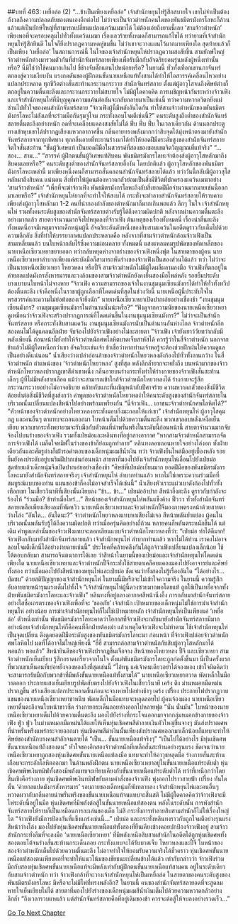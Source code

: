 ##บทที่ 463: เหยื่อล่อ (2)
“...ข้าเป็นเพียงเหยื่อล่อ”
เจ้าสำนักหยุนไห่รู้สึกสบายใจ เขาไม่จำเป็นต้องกังวลถึงความปลอดภัยของตนเองอีกต่อไป
ไม่ว่าจะเป็นจ้าวตำหนักคนใดของพันธมิตรมังกรโลหะก็ล้วนแล้วแต่เป็นยักษ์ใหญ่ที่สามารถเปลี่ยนแปลงแคว้นเมฆาได้
ไม่ต้องเอ่ยถึงยามนี้เลย
‘สามจ้าวตำหนัก’ เพียงพอที่จะครอบคลุมไปทั่วทั้งแคว้นเมฆา เรื่องเลวร้ายทั้งหมดก็สามารถแก้ไขได้
ทว่ายามที่เจ้าสำนักหยุนไห่รู้สึกยินดี ในใจก็ยิ่งปรากฏความหดหู่ขมขื่น
ไม่ว่าเขาจะวางแผนไว้มากมายเพียงใด สุดท้ายแล้วก็เป็นเพียง ‘เหยื่อล่อ’ ในสถานการณ์นี้
ในใจของเจ้าสำนักหยุนไห่ปรากฏความสงสัยขึ้น
สามยักษ์ใหญ่จ้าวตำหนักต่างมารวมตัวกันที่สำนักจันทร์สลายเพียงเพื่อรับมือกับอัจฉริยะคนรุ่นหลังผู้หนึ่งเท่านั้นหรือ?
นี่มิใช่ว่าใช้คนมากเกินไป ขี่ช้างจับตั๊กแตนไปหน่อยหรือ?
ในยามนี้
ทั่วทั้งเทือกเขานภาจันทร์ตกลงสู่ความเงียบงัน
แรงกดดันของผู้ฝึกตนขั้นนายเหนือแท้ทั้งสามได้ทำให้ไอสวรรค์เคลื่อนไหวอย่างแปลกประหลาด ทุกชีวิตต่างสั่นสะท้านกระวนกระวาย
สำนักจันทร์สลาย ตั้งแต่ผู้อาวุโสจนถึงศิษย์ต่างก็ตกอยู่ในความตื่นตะลึงและกระวนกระวายไม่สบายใจ
ไม่มีผู้ใดคาดคิด
การเผชิญหน้ากันระหว่างจ้าวเฟิงและเจ้าสำนักหยุนไห่ที่มีบุญคุณความแค้นต่อกันจะกลับกลายมาเป็นเช่นนี้
ทว่าความหวาดวิตกยิ่งแผ่ซ่านไปทั่วใจของคนสำนักจันทร์สลาย
“จ้าวเฟิงผู้นี้มีพลังอันใดกัน ทำให้สามจ้าวตำหนักของพันธมิตรมังกรโลหะไม่ลังเลที่จะร่วมมือกันรุมจู่โจม กระทั่งลอบโจมตีเช่นนี้?”
คนระดับสูงถึงต่ำของสำนักจันทร์สลายตื่นตะลึงอย่างหนัก อดที่จะเคลือบแคลงสงสัยไม่ได้
ฟึ่บ ฟึ่บ ฟึ่บ
ในเวลาเดียวกัน ด้านนอกประตูทางเข้าหุบเขาได้ปรากฏเสียงแหวกอากาศขึ้น
กลิ่นอายทรงพลังมากกว่าสิบจุดได้มุ่งหน้าตรงมายังสำนักจันทร์สลายจากทุกทิศทาง
ทุกกลิ่นอายที่ทะยานร่างมาได้ทำให้ยอดฝีมือระดับสูงของสำนักจันทร์สลายจิตใจสั่นสะท้าน
“ขั้นผู้วิเศษแท้ เป็นยอดฝีมือในสวรรค์ที่สองของขอบเขตจิตวิญญาณที่แท้จริง”
“... สอง... สาม...”
“สวรรค์ ผู้ฝึกตนขั้นผู้วิเศษแท้สิบคน พันธมิตรมังกรโลหะจำต้องส่งผู้อาวุโสหลักมาถึงสิบคนเลยหรือ?”
คนระดับสูงต่ำของสำนักจันทร์สลายอึ้งงัน
โดยปกติแล้ว
ผู้อาวุโสหลักของพันธมิตรมังกรโลหะเหล่านี้ มาเพียงหนึ่งคนก็สามารถสั่นคลอนสำนักจันทร์สลายได้แล้ว
ทว่าวันนี้กลับมีผู้อาวสุโสหลักมาถึงสิบคน
แน่นอน
สิ่งที่ทำให้ผู้คนต้องหวาดกลัวย่อมเป็นสิ่งมีชีวิตที่ปกครองแคว้นเมฆาอย่าง ‘สามจ้าวตำหนัก’
“เพื่อที่จะฆ่าจ้าวเฟิง พันธมิตรมังกรโลหะถึงกับสิ่งยอดฝีมือจำนวนมากมายเช่นนี้ออกมาเลยหรือ?”
เจ้าสำนักหยุนไห่ยากที่จะทำใจให้สงบได้
กระทั่งจะทำลายสำนักจันทร์สลายให้ราบคาบ เพียงส่งผู้อาวุโสหลักมา 1-2 คนที่นำกองกำลังของตำหนักมาก็มากเกินพอแล้ว
ลึกๆ ในใจ
เจ้าสำนักหยุนไห่ รวมทั้งคนระดับสูงของสำนักจันทร์สลายต่างรับรู้ได้ถึงความผิดปกติ
หลังจากผ่านความตื่นตะลึงอย่างมากแล้ว สายตาจำนวนมากจึงไปหยุดลงที่จ้าวเฟิง ต้นเหตุของเรื่องทั้งหมดนี่
เรื่องน่าตื่นตะลึงทั้งหมดนี่อาจมีเหตุมาจากเด็กหนุ่มผู้นี้
อัจฉริยะอันดับหนึ่งของสิบสามแคว้นในอดีตดูราวกับเต็มไปด้วยความลึกลับ
สิ่งที่ทำให้บรรยากาศแปลกประหลาดคือ
หลังจากที่สามจ้าวตำหนักล้อมจ้าวเฟิงเป็นสามเหลี่ยมแล้ว บนใบหน้ากลับไร้ซึ่งความผ่อนคลาย
ทั้งหมดนี่
แสงแหลมคมรูปพัดของพัดเหล็กของนายเหนือเซียวเหยาขยายออก ทว่ากลับหยุดห่างจากร่างของจ้าวเฟิงหนึ่งฟุต
ในสายตาของผู้คน นายเหนือเซียวเหยาลำบากเพียงแค่สะบัดมือก็สามารถหั่นร่างของจ้าวเฟิงเป็นสองส่วนได้แล้ว
ทว่า
ไม่ว่าจะเป็นนายเหนือเซียวเหยา โหยวหลง หรือปี้จี สามจ้าวตำหนักไม่มีผู้ใดผลีผลามลงมือ
จ้าวเฟิงที่ตกอยู่ในค่ายกลแปดมังกรสังหารมารและวงล้อมของสามจ้าวตำหนักยังคงยืนสองมือไพล่หลัง รอยยิ้มประดับบางเบาบนใบหน้าไม่จางหาย
“จ้าวเฟิง ความสามารถของเจ้าในงานชุมนุมเซียนมังกรได้ทำให้ทั่วทั้งทวีปต้องตื่นตะลึง เจ้าคือหนึ่งในราชาผู้ถูกเลือกที่โดดเด่นที่สุดในช่วงวัยนี้ นายเหนือผู้นี้ประทับใจในพรสวรรค์และความไม่ย่อท้อของเจ้ายิ่งนัก”
นายเหนือเซียวเหยาเปิดปากเอ่ยอย่างเชื่องช้า
“งานชุมนุมเซียนมังกร? งานชุมนุมเซียนมังกรในตำนานนั่นน่ะหรือ?”
“ฟังดูจากความนัยของนายเหนือเซียวเหยา ดูเหมือนว่าจ้าวเฟิงจะสร้างปรากฏการณ์ที่โดดเด่นขึ้นในงานชุมนุมเซียนมังกร?”
ไม่ว่าจะเป็นสำนักจันทร์สลาย หรือกระทั่งสิบสามแคว้น งานชุมนุมเซียนมังกรนับเป็นตำนานอันห่างไกล
จ้าวตำหนักอีกสองคนไม่ได้ดูแคลนอีกฝ่าย จับจ้องไปยังจ้าวเฟิงอย่างไม่ละสายตา
“จ้าวเฟิง เจ้ายังเยาว์วัยทว่ากลับมีพลังเพียงนี้ ก่อนหน้านี้ยังทำให้จ้าวตำหนักศพโลหิตบาดเจ็บสาหัสได้ ควรรู้ว่าในสี่จ้าวตำหนัก นอกจากข้าแล้วไม่มีผู้ใดเหนือกว่าเขา อัจฉริยะเช่นเจ้า ข้าเชื่อว่าหากท่านเจ้าหอรู้จะต้องช่วยฝึกฝนให้ความดูแลเป็นอย่างดีแน่นอน”
น้ำเสียงว่างเปล่าอ่อนล้าของจ้าวตำหนักโหยวหลงดังก้องไปทั่วทั้งลานกว้าง
ในสี่จ้าวตำหนัก ตำแหน่งของ ‘จ้าวตำหนักโหยวหลง’ สูงที่สุด พลังลึกล้ำยากจะหยั่งถึง
บนหน้าผากของจ้าวตำหนักโหยวหลงปรากฏเขาสีดำเขาหนึ่ง กลิ่นอายบนร่างกระทั่งทำให้ร่างกายของจ้าวเฟิงสั่นสะท้านเล็กๆ
ผู้ที่ไม่มีพลังสายเลือด แม้ว่าจะสามารถเข้าใกล้จ้าวตำหนักโหยวหลงได้ ร่างกายจะรู้สึกกระวนกระวายอย่างไม่อาจอธิบาย คล้ายกับแกะที่เผชิญหน้ากับปีศาจร้าย ความหวาดกลัวของสิ่งมีชีวิตต้อยต่ำต่อสิ่งมีชีวิตที่สูงส่งกว่า
คำพูดของจ้าวตำหนักโหยวหลงำให้คนระดับสูงของสำนักจันทร์สลายในบริเวณนั้นเปลี่ยนแปลงสีหน้าไปอย่างพร้อมเพรียงกัน
“นี่จ้าวเฟิง... เอาชนะจ้าวตำหนักศพโลหิตได้?”
“หัวหน้าของจ้าวตำหนักอย่างโหยวหลงกระทั่งมอบกิ่งมะกอกให้แก่เขา”
เจ้าสำนักหยุนไห่ ผู้อาวุโสคุมกฎ และคนอื่นๆ ตาแทบจะถลนออกมา ใบหน้าเต็มไปด้วยความตื่นตะลึง
พวกเขาลอบหลั่งเหงื่อเย็นเยียบ พวกเขากระทั่งพยายามจะรับมือกับตัวตนที่น่าพรั่นพรึงในระดับนี้ก่อนหน้านี้
สายตาจำนวนมากจับจ้องไปบนร่างของจ้าวเฟิง
รวมทั้งเป่ยม่อและหลินทงที่อยู่กลางอากาศ
“หากสามจ้าวตำหนักสามารถจัดการจ้าวเฟิงได้ เมล็ดใจทมิฬในร่างของข้าก็ย่อมถูกทำลาย”
หลินทงลอบถอนหายใจอย่างโล่งอก
ทั้งฝ่ายเดียวกันและศัตรูต่างก็เฝ้ารอคำตอบของเด็กหนุ่มผมสีน้ำเงิน
ทว่า
จ้าวเฟิงยืนไพล่มืออยู่เบื้องหลัง รอยยิ้มยังคงประดับอยู่บนริมฝีปากเช่นก่อนหน้า สายตาที่มองไปยังเจ้าสำนักหยุนไห่เลื่อนไปยังเป่ยม่อ
สุดท้ายแล้วเด็กหนุ่มจึงเปิดปากเอ่ยอย่างเชื่องช้า
“ศิษย์พี่เป่ยม่อเยี่ยมมาก ยอดฝีมือของพันธมิตรมังกรโลหะมายังสำนักจันทร์สลายจริงๆ เจ้าสำนักหยุนไห่ ลำบากท่านแล้ว หากไม่ใช่เพราะความร่วมมือที่สมบูรณ์แบบของท่าน แผนของข้าก็คงไม่อาจสำเร็จได้เช่นนี้”
น้ำเสียงหัวเราะแผ่วเบาดังก้องไปทั่วทั้งเทือกเขา
ในเสี้ยววินาทีที่เสียงนั้นเงียบลง
“ข้า... ข้า...”
เป่ยม่ออ้าปาก สีหน้าอึ้งตะลึง ดูราวกับกำลังจะร้องไห้
“ร่วมมือ? ข้าทำเมื่อไหร่...”
สีหน้าของเจ้าสำนักหยุนไห่พลันแข็งค้าง
ฟิ้ววว
ทั่วทั้งสำนักจันทร์สลายเหลือเพียงเสียงลมที่พัดหวิว
นายเหนือเซียวเหยาและจ้าวตำหนักปี้จีมองภาพตรงหน้าด้วยสายตาว่างโล่ง
“อันใด... อันใดนะ?”
จ้าวตำหนักโหยวหลงแทบหาเสียงไม่เจอ สีหน้าพลันย่ำแย่ลง
ผู้คนในบริเวณนั้นพลันรับรู้ได้ถึงความผิดปกติ ทว่าเมื่อครุ่นคิดอย่างถี่ถ้วน หลายคนก็พลันตระหนักขึ้นได้
แต่เดิม
คำพูดเหล่านั้นของจ้าวเฟิงแทบจะลอกเลียนแบบจ้าวตำหนักโหยวหลงที่ว่า: “เป่ยม่อ ทำได้ดีมาก! จ้าวเฟิงกลับมายังสำนักจันทร์สลายแล้ว เจ้าสำนักหยุนไห่ ลำบากท่านแล้ว หากไม่ได้ท่าน เราคงไม่อาจลอบโจมตีเด็กนี่ได้อย่างง่ายดายเช่นนี้”
ประโยคที่คล้ายคลึงกันได้ถูกจ้าวเฟิงเปลี่ยนแปลงเล็กน้อย ใช้โต้ตอบกลับมา
สามารถจินตนาการได้เลย
ว่าสีหน้าในยามนี้ของเป่ยม่อและเจ้าสำนักหยุนไห่โดดเด่นเพียงใด
นายเหนือเซียวเหยาและจ้าวตำหนักปี้จีกระทั่งใช้สายตาเคลือบแคลงมองไปยังอาจารย์และศิษย์ทั้งสอง
ทว่าเมื่อมองไปยังสีหน้าของหยุนไห่และเป่ยม่อ ชัดเจนว่าทั้งสองไม่รู้เรื่องอันใด
“ได้อย่างไร... บัดซบ”
ด้วยสติปัญญาของเจ้าสำนักหยุนไห่ ในยามนี้มีหรือจะไม่เข้าใจความจริง
ในยามนี้ ความรู้สึกอับอายขายหน้ารุนแรงเต็มไปทั้งใจ
“เจ้าสำนักหยุนไห่ผู้นี้ดวงซวยมากพอโดยแท้ ถูกใช้เป็นเหยื่อจากทั้งฝ่ายพันธมิตรมังกรโลหะและจ้าวเฟิง”
หลินทงที่อยู่กลางอากาศสีหน้านิ่งอึ้ง
การกลับมาสำนักจันทร์สลายอย่างใสซื่อเถรตรงของจ้าวเฟิงเพื่อที่จะ ‘ขออภัย’ เจ้าสำนัก เป้าหมายของเด็กหนุ่มไม่ใช่การฆ่าเจ้าสำนักหยุนไห่
อย่างน้อย
การฆ่าเจ้าสำนักหยุนไห่ก็ไม่ใช่เป้าหมายหลัก
เจ้าสำนักหยุนไห่เป็นเพียงแค่ ‘เหยื่อล่อ’ ตัวหนึ่งเท่านั้น
พันธมิตรมังกรโลหะคาดว่าโอกาสที่จ้าวเฟิงจะกลับมายังสำนักจันทร์สลายมีมาก อย่างน้อยเจ้าสำนักหยุนไห่ก็คือคนที่อีกฝ่ายต้องฆ่า
แล้วเหตุใดจ้าวเฟิงจะไม่ทำตาม ใช้เจ้าสำนักหยุนไห่เป็นจุดเปลี่ยน ดึงดูดยอดฝีมือระดับสูงของพันธมิตรมังกรโลหะมา
ก่อนหน้า
ที่จ้าวเฟิงปล่อยจ้าวตำหนักศพโลหิตไป ผลที่ได้อาจไม่ใหญ่เพียงนี้
“ฮี่ฮี่ สามารถล่อสามจ้าวตำหนักกับสิบผู้อาวุโสหลักมาได้ พอแล้ว พอแล้ว”
สีหน้ายินดีของจ้าวเฟิงปรากฏขึ้นเจือจาง
สีหน้าของโหยวหลง ปี้จี และเซียวเหยา สามจ้าวตำหนักเย็นเยียบ รู้สึกกราดเกรี้ยวจากในใจ
ตั้งแต่พันธมิตรมังกรโลหะถูกก่อตั้งขึ้นมา นี่เป็นครั้งแรกที่พวกเขาเห็นคนที่เย่อหยิ่งจองหองถึงที่สุดเช่นนี้
“ไอ้หนู แค่เจ้าคนเดียวอย่าได้จองหอง เข้าใจผิดคิดว่าจะสามารถรับมือกับพวกข้าที่มีพลังขั้นนายเหนือแท้ทั้งสามได้”
นายเหนือเซียวเหยาตวาด พัดเหล็กในมือวาดออก ประกายแสงเย็นเยียบรูปพัดสับตรงไปยังจ้าวเฟิงในเสี้ยววินาที
เคร้ง ติง
ม่านหมอกมืดหม่นปรากฏขึ้น สร้างเสียงแปลกประหลาดขึ้นก่อนจะจางหายไปอย่างช้าๆ
เคร้ง เปรี้ยง
ประกายไฟปรากฏวาบ แขนของนายเหนือเซียวเหยาชาหนึบ พัดเหล็กในมือแทบจะหลุดลอยไป
ผู้คนจ้องมอง
นายเหนือเซียวเหยาตื่นตะลึงจนใบหน้าขาวซีด ร่างกายกระเด็นถอยห่างออกไปหลายฟุต
“นั่น นั่นมัน”
ใบหน้าของนายเหนือเซียวเหยาเต็มไปด้วยความตื่นตะลึง มองไปยังร่างที่กระโจนออกมาจากกลุ่มหมอกข้างกายของจ้าวเฟิง
ฟู่ว ฟู่ว
ในม่านหมอกมืดหม่นได้เผยให้เห็นหุ่นเชิดศพสีดำลายเงินตัวใหญ่ขึ้นจางๆ มันส่งปราณศพที่น่าพรั่นพรึงแพร่กระจายออกมา
หุ่นเชิดศพสีดำเงินนั้นเพียงส่งปราณศพออกมาเล็กน้อยก็แทบจะทำให้ศิษย์ของสำนักบางคนสำลักจนตายได้
“เป็น... ขั้นนายเหนือแท้จริงๆ”
“เป็นไปได้อย่างไร มีหุ่นเชิดศพขั้นนายเหนือแท้ถึงสองตน”
หัวใจของอีกสองจ้าวตำหนักที่เหลือสั่นสะท้านอย่างรุนแรง
ชัดเจนว่านายเหนือเซียวเหยาถูกสองหุ่นเชิดศพขั้นนายเหนือแท้ลงมือ แทบจะทำให้อาวุธหลุดมือ ร่างกายสั่นสะท้านเกือบจะกระอักโลหิตออกมา
ในด้านพลังฝึกตน นายเหนือเซียวเหยาอยู่ในขั้นนายเหนือแท้ระดับต่ำ
หุ่นเชิดศพพิษเงินทมิฬทั้งสองมีพลังแทบจะเทียบเคียงกับขั้นนายเหนือแท้ระดับต่ำได้ ทว่าที่เหนือกว่าโดยสิ้นเชิงคือร่างกาย
หุ่นเชิดศพพิษเงินทมิฬขยับตามคำสั่งของจ้าวเฟิง พุ่งออกไปราวสายฟ้า
เปรี้ยง
ทันใดนั้น ‘ค่ายกลแปดมังกรสังหารมาร’ รอบกายของเด็กหนุ่มก็พังทลายลง
เจ้าสำนักหยุนไห่และคนอื่นๆ หวาดผวากับกลิ่นอายน่าพรั่นพรึงของขั้นนายเหนือแท้จนแทบจะสิ้นสติ
ไม่มีผู้ใดคาดคิดว่าจ้าวเฟิงจะมีไพ่ระดับนี้อยู่ในมือ หุ่นเชิดศพที่มีพลังต่อสู้ในขั้นนายเหนือแท้สองตน
พลังในระดับนั้น การพังสำนักจันทร์สลายให้ราบก็เป็นเหมือนการละเล่นของเด็ก
ไม่สิ
กระทั่งการทำลายสิบสามสำนักก็ไม่ใช่เรื่องใหญ่โต
“จ้าวเฟิงยังมีการป้องกันที่แข็งแกร่งเช่นนี้...”
เป่ยม่อ และกระทั่งหลินทงราวกับถูกโจมตีอย่างรุนแรง สีหน้าว่างโล่ง มองไปยังหุ่นเชิดศพขั้นนายเหนือแท้ทั้งสองที่ยืนเคียงข้างคอยปกป้องจ้าวเฟิงอยู่
สามจ้าวสำนักกระทั่งลืมที่จะลงมือ
‘นายเหนือเซียวเหยา’ ที่มีพลังเหนือสิบสามสำนักในอดีตได้ถูกหุ่นเชิดศพทั้งสองตอบโต้จนร่างสั่นสะท้านกระเด็นถอย กระทั่งแทบจะได้รับบาดเจ็บ
โหยวหลงและปี้จี ใบหน้าของสองจ้าวตำหนักเต็มไปด้วยความตื่นตะลึง ไม่อาจทำใจให้ยอมรับความจริงได้ชั่วคราว
หุ่นเชิดศพขั้นนายเหนือแท้สองตนเพียงพอที่จะทำให้แนวโน้มของชัยชนะเปลี่ยนข้างได้แล้ว
เท่ากับกล่าวว่า จ้าวเฟิงร่วมมือกับสองหุ่นเชิดศพขั้นนายเหนือแท้จะมีพลังเท่ากับผู้ฝึกตนขั้นนายเหนือแท้สามคน อยู่ในระดับเดียวกับสามจ้าวตำหนัก
ทว่า
จ้าวเฟิงกล้าที่จะวางเจ้าสำนักหยุนไห่เป็นเหยื่อล่อ ในสายตาของคนระดับสูงของพันธมิตรมังกรโลหะ มีหรือจะไม่มีไพ่ที่ทรงพลังอีก?
ในยามนี้
คนของสำนักจันทร์สลายอดที่จะสูดลมหายใจเย็นเยียบไม่ได้ สายตาที่มองไปยังร่างของเด็กหนุ่มผมสีน้ำเงินเต็มไปด้วยความหวาดกลัวอย่างลึกล้ำ
“ถึงเวลารวบแหแล้ว แต่สำนักจันทร์สลายคือที่อยู่เดิมของข้า ควรจะต่อสู้ให้จบลงอย่างรวดเร็ว...”


[Go To Next Chapter]( ./23.md)